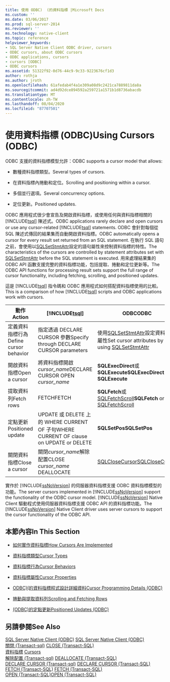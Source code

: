 ```yaml
---
title: 使用 ODBC)  (的資料指標 |Microsoft Docs
ms.custom: ''
ms.date: 03/06/2017
ms.prod: sql-server-2014
ms.reviewer: ''
ms.technology: native-client
ms.topic: reference
helpviewer_keywords:
- SQL Server Native Client ODBC driver, cursors
- ODBC cursors, about ODBC cursors
- ODBC applications, cursors
- cursors [ODBC]
- ODBC cursors
ms.assetid: 51322f92-0d76-44c9-9c33-9223676cf1d3
author: rothja
ms.author: jroth
ms.openlocfilehash: 61afedab4f4a1e309a08d9c2421ca7889811da8a
ms.sourcegitcommit: ad4d92dce894592a259721a1571b1d8736abacdb
ms.translationtype: MT
ms.contentlocale: zh-TW
ms.lasthandoff: 08/04/2020
ms.locfileid: "87707501"
---
```

# <a name="using-cursors-odbc"></a><span data-ttu-id="2ca80-102">使用資料指標 (ODBC)</span><span class="sxs-lookup"><span data-stu-id="2ca80-102">Using Cursors (ODBC)</span></span>
  <span data-ttu-id="2ca80-103">ODBC 支援的資料指標模型允許：</span><span class="sxs-lookup"><span data-stu-id="2ca80-103">ODBC supports a cursor model that allows:</span></span>  
  
-   <span data-ttu-id="2ca80-104">數種資料指標類型。</span><span class="sxs-lookup"><span data-stu-id="2ca80-104">Several types of cursors.</span></span>  
  
-   <span data-ttu-id="2ca80-105">在資料指標內捲動和定位。</span><span class="sxs-lookup"><span data-stu-id="2ca80-105">Scrolling and positioning within a cursor.</span></span>  
  
-   <span data-ttu-id="2ca80-106">多個並行選項。</span><span class="sxs-lookup"><span data-stu-id="2ca80-106">Several concurrency options.</span></span>  
  
-   <span data-ttu-id="2ca80-107">定位更新。</span><span class="sxs-lookup"><span data-stu-id="2ca80-107">Positioned updates.</span></span>  
  
 <span data-ttu-id="2ca80-108">ODBC 應用程式很少會宣告及開啟資料指標，或使用任何與資料指標相關的 [!INCLUDE[tsql](../../includes/tsql-md.md)] 陳述式。</span><span class="sxs-lookup"><span data-stu-id="2ca80-108">ODBC applications rarely declare and open cursors or use any cursor-related [!INCLUDE[tsql](../../includes/tsql-md.md)] statements.</span></span> <span data-ttu-id="2ca80-109">ODBC 會針對每個從 SQL 陳述式傳回的結果集而自動開啟資料指標。</span><span class="sxs-lookup"><span data-stu-id="2ca80-109">ODBC automatically opens a cursor for every result set returned from an SQL statement.</span></span> <span data-ttu-id="2ca80-110">在執行 SQL 語句之前，會使用以[SQLSetStmtAttr](../native-client-odbc-api/sqlsetstmtattr.md)設定的語句屬性來控制資料指標的特性。</span><span class="sxs-lookup"><span data-stu-id="2ca80-110">The characteristics of the cursors are controlled by statement attributes set with [SQLSetStmtAttr](../native-client-odbc-api/sqlsetstmtattr.md) before the SQL statement is executed.</span></span> <span data-ttu-id="2ca80-111">用來處理結果集的 ODBC API 函數支援完整的資料指標功能，包括提取、捲動和定位更新等。</span><span class="sxs-lookup"><span data-stu-id="2ca80-111">The ODBC API functions for processing result sets support the full range of cursor functionality, including fetching, scrolling, and positioned updates.</span></span>  
  
 <span data-ttu-id="2ca80-112">這是 [!INCLUDE[tsql](../../includes/tsql-md.md)] 指令碼和 ODBC 應用程式如何搭配資料指標使用的比較。</span><span class="sxs-lookup"><span data-stu-id="2ca80-112">This is a comparison of how [!INCLUDE[tsql](../../includes/tsql-md.md)] scripts and ODBC applications work with cursors.</span></span>  
  
|<span data-ttu-id="2ca80-113">動作</span><span class="sxs-lookup"><span data-stu-id="2ca80-113">Action</span></span>|[!INCLUDE[tsql](../../includes/tsql-md.md)]|<span data-ttu-id="2ca80-114">ODBC</span><span class="sxs-lookup"><span data-stu-id="2ca80-114">ODBC</span></span>|  
|------------|------------------------|----------|  
|<span data-ttu-id="2ca80-115">定義資料指標行為</span><span class="sxs-lookup"><span data-stu-id="2ca80-115">Define cursor behavior</span></span>|<span data-ttu-id="2ca80-116">指定透過 DECLARE CURSOR 參數</span><span class="sxs-lookup"><span data-stu-id="2ca80-116">Specify through DECLARE CURSOR parameters</span></span>|<span data-ttu-id="2ca80-117">使用[SQLSetStmtAttr](../native-client-odbc-api/sqlsetstmtattr.md)設定資料指標屬性</span><span class="sxs-lookup"><span data-stu-id="2ca80-117">Set cursor attributes by using [SQLSetStmtAttr](../native-client-odbc-api/sqlsetstmtattr.md)</span></span>|  
|<span data-ttu-id="2ca80-118">開啟資料指標</span><span class="sxs-lookup"><span data-stu-id="2ca80-118">Open a cursor</span></span>|<span data-ttu-id="2ca80-119">將資料指標開啟*cursor_name*</span><span class="sxs-lookup"><span data-stu-id="2ca80-119">DECLARE CURSOR OPEN *cursor_name*</span></span>|<span data-ttu-id="2ca80-120">**SQLExecDirect**或**SQLExecute**</span><span class="sxs-lookup"><span data-stu-id="2ca80-120">**SQLExecDirect** or **SQLExecute**</span></span>|  
|<span data-ttu-id="2ca80-121">提取資料列</span><span class="sxs-lookup"><span data-stu-id="2ca80-121">Fetch rows</span></span>|<span data-ttu-id="2ca80-122">FETCH</span><span class="sxs-lookup"><span data-stu-id="2ca80-122">FETCH</span></span>|<span data-ttu-id="2ca80-123">**SQLFetch**或[SQLFetchScroll](../native-client-odbc-api/sqlfetchscroll.md)</span><span class="sxs-lookup"><span data-stu-id="2ca80-123">**SQLFetch** or [SQLFetchScroll](../native-client-odbc-api/sqlfetchscroll.md)</span></span>|  
|<span data-ttu-id="2ca80-124">定點更新</span><span class="sxs-lookup"><span data-stu-id="2ca80-124">Positioned update</span></span>|<span data-ttu-id="2ca80-125">UPDATE 或 DELETE 上的 WHERE CURRENT OF 子句</span><span class="sxs-lookup"><span data-stu-id="2ca80-125">WHERE CURRENT OF clause on UPDATE or DELETE</span></span>|<span data-ttu-id="2ca80-126">**SQLSetPos**</span><span class="sxs-lookup"><span data-stu-id="2ca80-126">**SQLSetPos**</span></span>|  
|<span data-ttu-id="2ca80-127">關閉資料指標</span><span class="sxs-lookup"><span data-stu-id="2ca80-127">Close a cursor</span></span>|<span data-ttu-id="2ca80-128">關閉*cursor_name*解除配置</span><span class="sxs-lookup"><span data-stu-id="2ca80-128">CLOSE *cursor_name* DEALLOCATE</span></span>|[<span data-ttu-id="2ca80-129">SQLCloseCursor</span><span class="sxs-lookup"><span data-stu-id="2ca80-129">SQLCloseCursor</span></span>](../native-client-odbc-api/sqlclosecursor.md)|  
  
 <span data-ttu-id="2ca80-130">實作於 [!INCLUDE[ssNoVersion](../../includes/ssnoversion-md.md)] 的伺服器資料指標支援 ODBC 資料指標模型的功能。</span><span class="sxs-lookup"><span data-stu-id="2ca80-130">The server cursors implemented in [!INCLUDE[ssNoVersion](../../includes/ssnoversion-md.md)] support the functionality of the ODBC cursor model.</span></span> <span data-ttu-id="2ca80-131">[!INCLUDE[ssNoVersion](../../includes/ssnoversion-md.md)] Native Client 驅動程式使用伺服器資料指標支援 ODBC API 的資料指標功能。</span><span class="sxs-lookup"><span data-stu-id="2ca80-131">The [!INCLUDE[ssNoVersion](../../includes/ssnoversion-md.md)] Native Client driver uses server cursors to support the cursor functionality of the ODBC API.</span></span>  
  
## <a name="in-this-section"></a><span data-ttu-id="2ca80-132">本節內容</span><span class="sxs-lookup"><span data-stu-id="2ca80-132">In This Section</span></span>  
  
-   [<span data-ttu-id="2ca80-133">如何實作資料指標</span><span class="sxs-lookup"><span data-stu-id="2ca80-133">How Cursors Are Implemented</span></span>](implementation/how-cursors-are-implemented.md)  
  
-   [<span data-ttu-id="2ca80-134">資料指標類型</span><span class="sxs-lookup"><span data-stu-id="2ca80-134">Cursor Types</span></span>](cursor-types.md)  
  
-   [<span data-ttu-id="2ca80-135">資料指標行為</span><span class="sxs-lookup"><span data-stu-id="2ca80-135">Cursor Behaviors</span></span>](cursor-behaviors.md)  
  
-   [<span data-ttu-id="2ca80-136">資料指標屬性</span><span class="sxs-lookup"><span data-stu-id="2ca80-136">Cursor Properties</span></span>](properties/cursor-properties.md)  
  
-   [<span data-ttu-id="2ca80-137">ODBC&#41;&#40;的資料指標程式設計詳細資料</span><span class="sxs-lookup"><span data-stu-id="2ca80-137">Cursor Programming Details &#40;ODBC&#41;</span></span>](programming/cursor-programming-details-odbc.md)  
  
-   [<span data-ttu-id="2ca80-138">捲動與提取資料列</span><span class="sxs-lookup"><span data-stu-id="2ca80-138">Scrolling and Fetching Rows</span></span>](../native-client-ole-db-rowsets/fetching-rows.md)  
  
-   [<span data-ttu-id="2ca80-139">&#40;ODBC&#41;的定點更新</span><span class="sxs-lookup"><span data-stu-id="2ca80-139">Positioned Updates &#40;ODBC&#41;</span></span>](positioned-updates-odbc.md)  
  
## <a name="see-also"></a><span data-ttu-id="2ca80-140">另請參閱</span><span class="sxs-lookup"><span data-stu-id="2ca80-140">See Also</span></span>  
 <span data-ttu-id="2ca80-141">[SQL Server Native Client &#40;ODBC&#41;](../native-client/odbc/sql-server-native-client-odbc.md) </span><span class="sxs-lookup"><span data-stu-id="2ca80-141">[SQL Server Native Client &#40;ODBC&#41;](../native-client/odbc/sql-server-native-client-odbc.md) </span></span>  
 <span data-ttu-id="2ca80-142">[關閉 &#40;Transact-sql&#41;](/sql/t-sql/language-elements/close-transact-sql) </span><span class="sxs-lookup"><span data-stu-id="2ca80-142">[CLOSE &#40;Transact-SQL&#41;](/sql/t-sql/language-elements/close-transact-sql) </span></span>  
 <span data-ttu-id="2ca80-143">[資料指標](../../relational-databases/cursors.md) </span><span class="sxs-lookup"><span data-stu-id="2ca80-143">[Cursors](../../relational-databases/cursors.md) </span></span>  
 <span data-ttu-id="2ca80-144">[解除配置 &#40;Transact-sql&#41;](/sql/t-sql/language-elements/deallocate-transact-sql) </span><span class="sxs-lookup"><span data-stu-id="2ca80-144">[DEALLOCATE &#40;Transact-SQL&#41;](/sql/t-sql/language-elements/deallocate-transact-sql) </span></span>  
 <span data-ttu-id="2ca80-145">[DECLARE CURSOR &#40;Transact-sql&#41;](/sql/t-sql/language-elements/declare-cursor-transact-sql) </span><span class="sxs-lookup"><span data-stu-id="2ca80-145">[DECLARE CURSOR &#40;Transact-SQL&#41;](/sql/t-sql/language-elements/declare-cursor-transact-sql) </span></span>  
 <span data-ttu-id="2ca80-146">[FETCH &#40;Transact-SQL&#41;](/sql/t-sql/language-elements/fetch-transact-sql) </span><span class="sxs-lookup"><span data-stu-id="2ca80-146">[FETCH &#40;Transact-SQL&#41;](/sql/t-sql/language-elements/fetch-transact-sql) </span></span>  
 [<span data-ttu-id="2ca80-147">OPEN &#40;Transact-SQL&#41;</span><span class="sxs-lookup"><span data-stu-id="2ca80-147">OPEN &#40;Transact-SQL&#41;</span></span>](/sql/t-sql/language-elements/open-transact-sql)  
  
  
